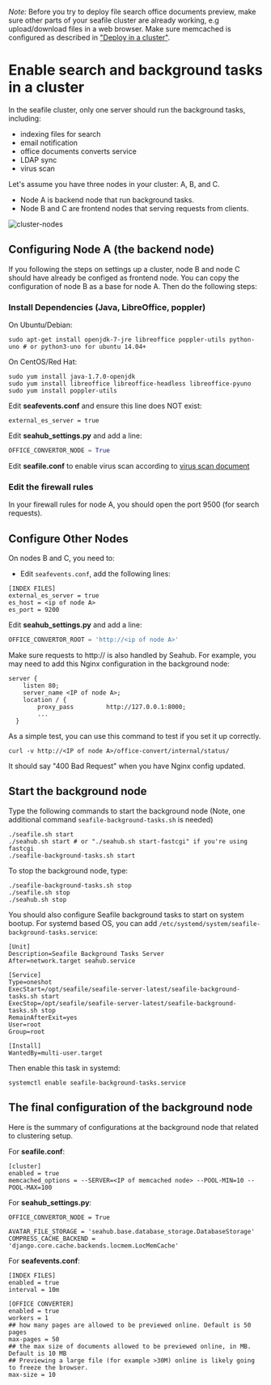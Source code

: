 *Note:* Before you try to deploy file search office documents preview, make sure other parts of your seafile cluster are already working, e.g upload/download files in a web browser. Make sure memcached is configured as described in ["Deploy in a cluster"](./deploy_in_a_cluster.md).

# Enable search and background tasks in a cluster

In the seafile cluster, only one server should run the background tasks, including:

- indexing files for search
- email notification
- office documents converts service
- LDAP sync
- virus scan

Let's assume you have three nodes in your cluster: A, B, and C.

* Node A is backend node that run background tasks.
* Node B and C are frontend nodes that serving requests from clients.

![cluster-nodes](../images/cluster-nodes.png)


## Configuring Node A (the backend node)

If you following the steps on settings up a cluster, node B and node C should have already be configed as frontend node. You can copy the configuration of node B as a base for node A. Then do the following steps:

### Install Dependencies (Java, LibreOffice, poppler)

On Ubuntu/Debian:
```shell
sudo apt-get install openjdk-7-jre libreoffice poppler-utils python-uno # or python3-uno for ubuntu 14.04+
```

On CentOS/Red Hat:
```shell
sudo yum install java-1.7.0-openjdk
sudo yum install libreoffice libreoffice-headless libreoffice-pyuno
sudo yum install poppler-utils
```


Edit **seafevents.conf** and ensure this line does NOT exist:

```
external_es_server = true
```

Edit **seahub_settings.py** and add a line:

```python
OFFICE_CONVERTOR_NODE = True
```

Edit **seafile.conf** to enable virus scan according to [virus scan document](virus_scan.md)


### Edit the firewall rules

In your firewall rules for node A, you should open the port 9500 (for search requests).

## Configure Other Nodes

On nodes B and C, you need to:

* Edit `seafevents.conf`, add the following lines:
```
[INDEX FILES]
external_es_server = true
es_host = <ip of node A>
es_port = 9200
```

Edit **seahub_settings.py** and add a line:

```python
OFFICE_CONVERTOR_ROOT = 'http://<ip of node A>'
```

Make sure requests to http://<ip of node A> is also handled by Seahub. For example, you may need to add this Nginx configuration in the background node:

```
server {
    listen 80;
    server_name <IP of node A>;
    location / {
        proxy_pass         http://127.0.0.1:8000;
        ...
  }
```

As a simple test, you can use this command to test if you set it up correctly.

```shell
curl -v http://<IP of node A>/office-convert/internal/status/
```

It should say "400 Bad Request" when you have Nginx config updated.


## Start the background node

Type the following commands to start the background node (Note, one additional command `seafile-background-tasks.sh` is needed)

```shell
./seafile.sh start
./seahub.sh start # or "./seahub.sh start-fastcgi" if you're using fastcgi
./seafile-background-tasks.sh start
```

To stop the background node, type:

```shell
./seafile-background-tasks.sh stop
./seafile.sh stop
./seahub.sh stop
```

You should also configure Seafile background tasks to start on system bootup. For systemd based OS, you can add `/etc/systemd/system/seafile-background-tasks.service`:

```
[Unit]
Description=Seafile Background Tasks Server
After=network.target seahub.service

[Service]
Type=oneshot
ExecStart=/opt/seafile/seafile-server-latest/seafile-background-tasks.sh start
ExecStop=/opt/seafile/seafile-server-latest/seafile-background-tasks.sh stop
RemainAfterExit=yes
User=root
Group=root

[Install]
WantedBy=multi-user.target
```

Then enable this task in systemd:

```
systemctl enable seafile-background-tasks.service
```

## The final configuration of the background node

Here is the summary of configurations at the background node that related to clustering setup.

For **seafile.conf**:

```
[cluster]
enabled = true
memcached_options = --SERVER=<IP of memcached node> --POOL-MIN=10 --POOL-MAX=100
```

For **seahub_settings.py**:

```
OFFICE_CONVERTOR_NODE = True

AVATAR_FILE_STORAGE = 'seahub.base.database_storage.DatabaseStorage'
COMPRESS_CACHE_BACKEND = 'django.core.cache.backends.locmem.LocMemCache'
```

For **seafevents.conf**:

```
[INDEX FILES]
enabled = true
interval = 10m

[OFFICE CONVERTER]
enabled = true
workers = 1
## how many pages are allowed to be previewed online. Default is 50 pages
max-pages = 50
## the max size of documents allowed to be previewed online, in MB. Default is 10 MB
## Previewing a large file (for example >30M) online is likely going to freeze the browser.
max-size = 10
```
